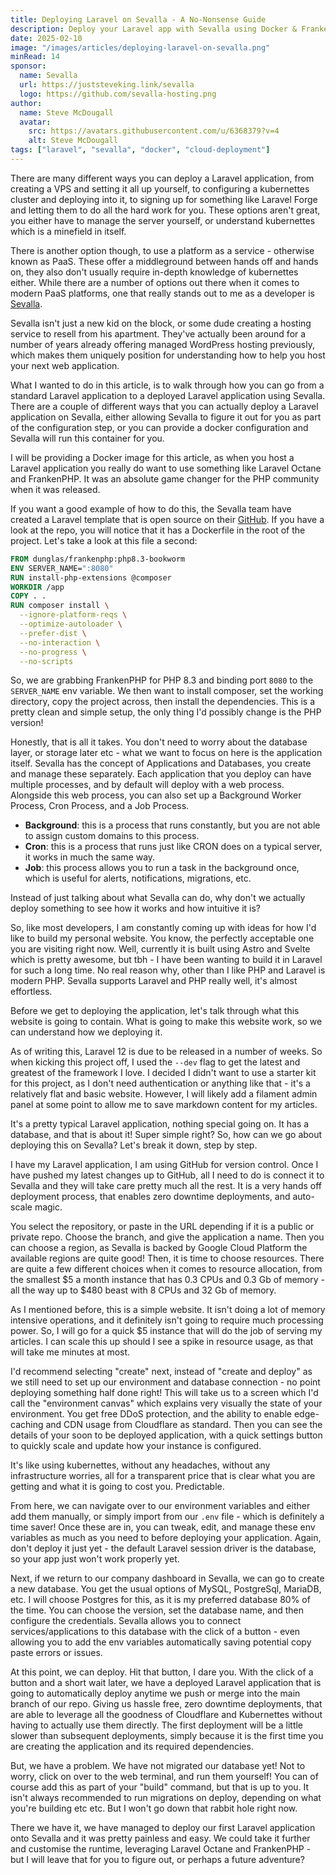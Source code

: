 ```yaml
---
title: Deploying Laravel on Sevalla - A No-Nonsense Guide
description: Deploy your Laravel app with Sevalla using Docker & FrankenPHP for seamless, zero-downtime releases. Say goodbye to server hassles and Kubernetes headaches!
date: 2025-02-10
image: "/images/articles/deploying-laravel-on-sevalla.png"
minRead: 14
sponsor:
  name: Sevalla
  url: https://juststeveking.link/sevalla
  logo: https://github.com/sevalla-hosting.png
author:
  name: Steve McDougall
  avatar:
    src: https://avatars.githubusercontent.com/u/6368379?v=4
    alt: Steve McDougall
tags: ["laravel", "sevalla", "docker", "cloud-deployment"]
---
```


There are many different ways you can deploy a Laravel application, from creating a VPS and setting it all up yourself, to configuring a kubernettes cluster and deploying into it, to signing up for something like Laravel Forge and letting them to do all the hard work for you. These options aren't great, you either have to manage the server yourself, or understand kubernettes which is a minefield in itself.

There is another option though, to use a platform as a service - otherwise known as PaaS. These offer a middleground between hands off and hands on, they also don't usually require in-depth knowledge of kubernettes either. While there are a number of options out there when it comes to modern PaaS platforms, one that really stands out to me as a developer is [Sevalla](https://juststeveking.link/sevalla).

Sevalla isn't just a new kid on the block, or some dude creating a hosting service to resell from his apartment. They've actually been around for a number of years already offering managed WordPress hosting previously, which makes them uniquely position for understanding how to help you host your next web application.

What I wanted to do in this article, is to walk through how you can go from a standard Laravel application to a deployed Laravel application using Sevalla. There are a couple of different ways that you can actually deploy a Laravel application on Sevalla, either allowing Sevalla to figure it out for you as part of the configuration step, or you can provide a docker configuration and Sevalla will run this container for you.

I will be providing a Docker image for this article, as when you host a Laravel application you really do want to use something like Laravel Octane and FrankenPHP. It was an absolute game changer for the PHP community when it was released.

If you want a good example of how to do this, the Sevalla team have created a Laravel template that is open source on their [GitHub](https://github.com/sevalla-templates/laravel-demo). If you have a look at the repo, you will notice that it has a Dockerfile in the root of the project. Let's take a look at this file a second:

```dockerfile
FROM dunglas/frankenphp:php8.3-bookworm
ENV SERVER_NAME=":8080"
RUN install-php-extensions @composer
WORKDIR /app
COPY . .
RUN composer install \
  --ignore-platform-reqs \
  --optimize-autoloader \
  --prefer-dist \
  --no-interaction \
  --no-progress \
  --no-scripts
```

So, we are grabbing FrankenPHP for PHP 8.3 and binding port `8080` to the `SERVER_NAME` env variable. We then want to install composer, set the working directory, copy the project across, then install the dependencies. This is a pretty clean and simple setup, the only thing I'd possibly change is the PHP version!

Honestly, that is all it takes. You don't need to worry about the database layer, or storage later etc - what we want to focus on here is the application itself. Sevalla has the concept of Applications and Databases, you create and manage these separately. Each application that you deploy can have multiple processes, and by default will deploy with a web process. Alongside this web process, you can also set up a Background Worker Process, Cron Process, and a Job Process.

- **Background**: this is a process that runs constantly, but you are not able to assign custom domains to this process.
- **Cron**: this is a process that runs just like CRON does on a typical server, it works in much the same way.
- **Job**: this process allows you to run a task in the background once, which is useful for alerts, notifications, migrations, etc.

Instead of just talking about what Sevalla can do, why don't we actually deploy something to see how it works and how intuitive it is?

So, like most developers, I am constantly coming up with ideas for how I'd like to build my personal website. You know, the perfectly acceptable one you are visiting right now. Well, currently it is built using Astro and Svelte which is pretty awesome, but tbh - I have been wanting to build it in Laravel for such a long time. No real reason why, other than I like PHP and Laravel is modern PHP. Sevalla supports Laravel and PHP really well, it's almost effortless.

Before we get to deploying the application, let's talk through what this website is going to contain. What is going to make this website work, so we can understand how we deploying it.

As of writing this, Laravel 12 is due to be released in a number of weeks. So when kicking this project off, I used the `--dev` flag to get the latest and greatest of the framework I love.  I decided I didn't want to use a starter kit for this project, as I don't need authentication or anything like that - it's a relatively flat and basic website. However, I will likely add a filament admin panel at some point to allow me to save markdown content for my articles.

It's a pretty typical Laravel application, nothing special going on. It has a database, and that is about it! Super simple right? So, how can we go about deploying this on Sevalla? Let's break it down, step by step.

I have my Laravel application, I am using GitHub for version control. Once I have pushed my latest changes up to GitHub,  all I need to do is connect it to Sevalla and they will take care pretty much all the rest. It is a very hands off deployment process, that enables zero downtime deployments, and auto-scale magic. 

You select the repository, or paste in the URL depending if it is a public or private repo. Choose the branch, and give the application a name. Then you can choose a region, as Sevalla is backed by Google Cloud Platform the available regions are quite good! Then, it is time to choose resources. There are quite a few different choices when it comes to resource allocation, from the smallest $5 a month instance that has 0.3 CPUs and  0.3 Gb of memory - all the way up to $480 beast with 8 CPUs and 32 Gb of memory. 

As I mentioned before, this is a simple website. It isn't doing a lot of memory intensive operations, and it definitely isn't going to require much processing power. So, I will go for a quick $5 instance that will do the job of serving my articles. I can scale this up should I see a spike in resource usage, as that will take me minutes at most.

I'd recommend selecting "create" next, instead of "create and deploy" as we still need to set up our environment and database connection - no point deploying something half done right! This will take us to a screen which I'd call the "environment canvas" which explains very visually the state of your environment. You get free DDoS protection, and the ability to enable edge-caching and CDN usage from Cloudflare as standard. Then you can see the details of your soon to be deployed application, with a quick settings button to quickly scale and update how your instance is configured.

It's like using kubernettes, without any headaches, without any infrastructure worries, all for a transparent price that is clear what you are getting and what it is going to cost you. Predictable.

From here, we can navigate over to our environment variables and either add them manually, or simply import from our `.env` file - which is definitely a time saver! Once these are in, you can tweak, edit, and manage these env variables as much as you need to before deploying your application. Again, don't deploy it just yet - the default Laravel session driver is the database, so your app just won't work properly yet.

Next, if we return to our company dashboard in Sevalla, we can go to create a new database. You get the usual options of MySQL,  PostgreSql, MariaDB, etc. I will choose Postgres for this, as it is my preferred database 80% of the time. You can choose the version, set the database name,  and then configure the credentials. Sevalla allows you to connect services/applications to this database with the click of a button - even allowing you to add the env variables automatically saving potential copy paste errors or issues.

At this point, we can deploy. Hit that button, I dare you. With the click of a button and a short wait later, we have a deployed Laravel application that is going to automatically deploy anytime we push or merge into the main branch of our repo. Giving us hassle free, zero downtime deployments, that are able to leverage all the goodness of Cloudflare and Kubernettes without having to actually use them directly. The first deployment will be a little slower than subsequent deployments, simply because it is the first time you are creating the application and its required dependencies. 

But, we have a problem. We have not migrated our database yet! Not to worry, click on over to the web terminal, and run them yourself! You can of course add this as part of your "build" command, but that is up to you. It isn't always recommended to run migrations on deploy, depending on what you're building etc etc. But I won't go down that rabbit hole right now.

There we have it, we have managed to deploy our first Laravel application onto Sevalla and it was pretty painless and easy. We could take it further and customise the runtime, leveraging Laravel Octane and FrankenPHP - but I will leave that for you to figure out, or perhaps a future adventure?
